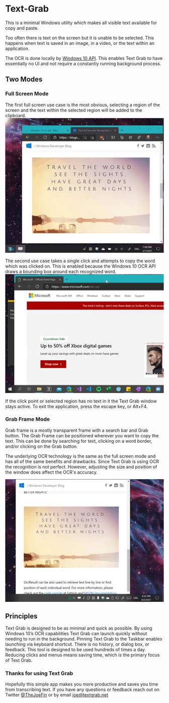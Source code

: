 # Text-Grab

This is a minimal Windows utility which makes all visible text available for copy and paste. 

Too often there is text on the screen but it is unable to be selected. This happens when text is saved in an image, in a video, or the text within an application. 

The OCR is done locally by [Windows 10 API](https://docs.microsoft.com/en-us/uwp/api/Windows.Media.Ocr). This enables Text Grab to have essentially no UI and not require a constantly running background process.

## Two Modes

### Full Screen Mode

The first full screen use case is the most obvious, selecting a region of the screen and the text within the selected region will be added to the clipboard.
![Select text from a region](images/Region-Toast-Edit-2.gif)

The second use case takes a single click and attempts to copy the word which was clicked on. This is enabled because the Windows 10 OCR API draws a bounding box around each recognized word. 
![Select clicked word](images/Single-Click.gif)

If the click point or selected region has no text in it the Text Grab window stays active. To exit the application, press the escape key, or Alt+F4.

### Grab Frame Mode

Grab frame is a mostly transparent frame with a search bar and Grab button. The Grab Frame can be positioned wherever you want to copy the text. This can be done by searching for text, clicking on a word border, and/or clicking on the Grab button.

The underlying OCR technology is the same as the full screen mode and has all of the same benefits and drawbacks. Since Text Grab is using OCR the recognition is not perfect. However, adjusting the size and position of the window does affect the OCR's accuracy.

![Grab Frame](images/Grab-Frame.gif)

## Principles
Text Grab is designed to be as minimal and quick as possible. By using Windows 10’s OCR capabilities Text Grab can launch quickly without needing to run in the background. Pinning Text Grab to the Taskbar enables launching via keyboard shortcut. 
There is no history, or dialog box, or feedback. This tool is designed to be used hundreds of times a day. Reducing clicks and menus means saving time, which is the primary focus of Text Grab. 
### Thanks for using Text Grab
Hopefully this simple app makes you more productive and saves you time from transcribing text.
If you have any questions or feedback reach out on Twitter [@TheJoeFin](http://www.twitter.com/thejoefin) or by email joe@textgrab.net
